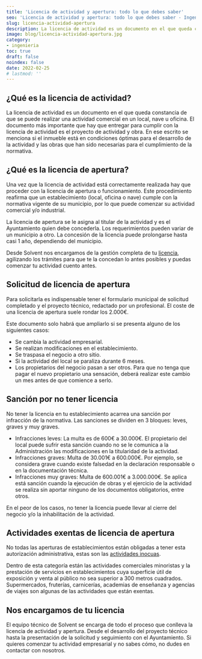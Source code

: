 ```yaml
---
title: 'Licencia de actividad y apertura: todo lo que debes saber'
seo: 'Licencia de actividad y apertura: todo lo que debes saber - Ingeniería Solvent'
slug: licencia-actividad-apertura
description: La licencia de actividad es un documento en el que queda constancia de que se puede realizar una actividad comercial en un local, nave u oficina.
image: blog/licencia-actividad-apertura.jpg
category:
- ingenieria
toc: true
draft: false
noindex: false
date: 2022-02-25
# lastmod: ''
---
```

## ¿Qué es la licencia de actividad?

La licencia de actividad es un documento en el que queda constancia de que se puede realizar una actividad comercial en un local, nave u oficina. El documento más importante que hay que entregar para cumplir con la licencia de actividad es el proyecto de actividad y obra. En ese escrito se menciona si el inmueble está en condiciones óptimas para el desarrollo de la actividad y las obras que han sido necesarias para el cumplimiento de la normativa.

## ¿Qué es la licencia de apertura?

Una vez que la licencia de actividad está correctamente realizada hay que proceder con la licencia de apertura o funcionamiento. Este procedimiento reafirma que un establecimiento (local, oficina o nave) cumple con la normativa vigente de su municipio, por lo que puede comenzar su actividad comercial y/o industrial.

La licencia de apertura se le asigna al titular de la actividad y es el Ayuntamiento quien debe concederla. Los requerimientos pueden variar de un municipio a otro. La concesión de la licencia puede prolongarse hasta casi 1 año, dependiendo del municipio.

Desde Solvent nos encargamos de la gestión completa de tu [licencia](/ingenieria/), agilizando los trámites para que te la concedan lo antes posibles y puedas comenzar tu actividad cuento antes.

## Solicitud de licencia de apertura

Para solicitarla es indispensable tener el formulario municipal de solicitud completado y el proyecto técnico, redactado por un profesional. El coste de una licencia de apertura suele rondar los 2.000€.

Este documento solo habrá que ampliarlo si se presenta alguno de los siguientes casos:

- Se cambia la actividad empresarial.
- Se realizan modificaciones en el establecimiento.
- Se traspasa el negocio a otro sitio.
- Si la actividad del local se paraliza durante 6 meses.
- Los propietarios del negocio pasan a ser otros. Para que no tenga que pagar el nuevo propietario una sensación, deberá realizar este cambio un mes antes de que comience a serlo.

## Sanción por no tener licencia

No tener la licencia en tu establecimiento acarrea una sanción por infracción de la normativa. Las sanciones se dividen en 3 bloques: leves, graves y muy graves.

- Infracciones leves: La multa es de 600€ a 30.000€. El propietario del local puede sufrir esta sanción cuando no se le comunica a la Administración las modificaciones en la titularidad de la actividad.
- Infracciones graves: Multa de 30.001€ a 600.000€. Por ejemplo, se considera grave cuando existe falsedad en la declaración responsable o en la documentación técnica.
- Infracciones muy graves: Multa de 600.001€ a 3.000.000€. Se aplica está sanción cuando la ejecución de obras y el ejercicio de la actividad se realiza sin aportar ninguno de los documentos obligatorios, entre otros.

En el peor de los casos, no tener la licencia puede llevar al cierre del negocio y/o la inhabilitación de la actividad.

## Actividades exentas de licencia de apertura

No todas las aperturas de establecimientos están obligadas a tener esta autorización administrativa, estas son las [actividades inocuas](https://noticias.juridicas.com/conocimiento/articulos-doctrinales/4503-procedimiento-basico-para-la-obtencion-de-licencia-de-apertura-de-establecimientos-para-actividades-inocuas/).

Dentro de esta categoría están las actividades comerciales minoristas y la prestación de servicios en establecimientos cuya superficie útil de exposición y venta al público no sea superior a 300 metros cuadrados. Supermercados, fruterías, carnicerías, academias de enseñanza y agencias de viajes son algunas de las actividades que están exentas.

## Nos encargamos de tu licencia

El equipo técnico de Solvent se encarga de todo el proceso que conlleva la licencia de actividad y apertura. Desde el desarrollo del proyecto técnico hasta la presentación de la solicitud y seguimiento con el Ayuntamiento. Si quieres comenzar tu actividad empresarial y no sabes cómo, no dudes en contactar con nosotros.
